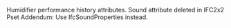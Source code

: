 Humidifier performance history attributes.
Sound attribute deleted in IFC2x2 Pset Addendum: Use IfcSoundProperties instead.